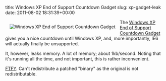 title: Windows XP End of Support Countdown Gadget
slug: xp-gadget-leak
date: 2011-08-02 18:31:39+00:00

<img src="//b.goeswhere.com/gadget-xpsupport.png" alt="Windows XP End of Support Countdown Gadget" style="float: left; padding: 1em"/>  The <a href="http://www.microsoft.com/download/en/details.aspx?id=11662">Windows XP End of Support Countdown Gadget</a> gives you a nice countdown until Windows XP, and, more importantly, IE6 will actually finally be unsupported.

It, however, leaks memory.  A lot of memory; about 1kb/second.  Noting that it's running all the time, and not important, this is rather inconvenient.

<a href="//b.goeswhere.com/0001-Leak-slower.patch">FTFY</a>.  Can't redistribute a patched "binary" as the original is not redistributable.
